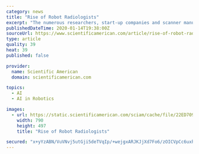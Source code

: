 ```yaml
---
category: news
title: "Rise of Robot Radiologists"
excerpt: "The numerous researchers, start-up companies and scanner manufacturers designing AI programs hope they can improve the accuracy and timeliness of ... “There’s no reason you can’t build a robot that can explain itself,” she insists. But it is exponentially harder to build a transparent algorithm from scratch than to repurpose an existing ..."
publishedDateTime: 2020-01-14T19:38:00Z
sourceUrl: https://www.scientificamerican.com/article/rise-of-robot-radiologists/
type: article
quality: 39
heat: 39
published: false

provider:
  name: Scientific American
  domain: scientificamerican.com

topics:
  - AI
  - AI in Robotics

images:
  - url: https://static.scientificamerican.com/sciam/cache/file/22ED7090-6E50-4EB1-B3C0CA233BAD2720.jpg
    width: 790
    height: 497
    title: "Rise of Robot Radiologists"

secured: "x+yYzABN/VuVNvj5utGji5deTVqIp/+wejgxARJKJjXd7Fo6/zOICVpCc6uxhw9arljM0+T0yb9eOn+C26qZPbIxKnqvVr0i/Izwgn90fdjBlaVGEI2lWc54/8m7RvFuzmxBZlYB6kSOFRtBX0Jv/dteGDhFcn0V3j/1fa1Rhu0ZdTs+JartZSSpxBTGn62A+0vbYhdpK0Yl2SiKvbIq/GQIjW1oxUa+0E/ceuWSq9IUnXDUib0B6X7lGZ3Ie3abGwqSIMwfdPLDxF86yJkdoI4o3ixAULG7jxbnRYE+RrA=;LFh/LtNBUBDSy5nEMIt6Uw=="
---
```


